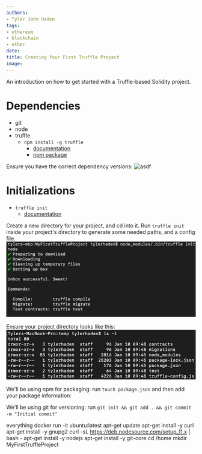 ```yaml
---
authors:
- Tyler John Haden
tags:
- ethereum
- blockchain
- ether
date: 
title: Creating Your First Truffle Project
image: 
---
```


An introduction on how to get started with a Truffle-based Solidity project. 

# Dependencies
- git
- node
- truffle
  - `npm install -g truffle`
    - [documentation](https://truffleframework.com/docs/truffle/getting-started/installation)
    - [npm package](https://www.npmjs.com/package/truffle)

Ensure you have the correct dependency versions:
![asdf](resources/truffle_project_dependencies.png)

# Initializations
- `truffle init`
  - [documentation](https://truffleframework.com/docs/truffle/reference/truffle-commands#init)

Create a new directory for your project, and cd into it.
Run `truffle init` inside your project's directory to generate some needed paths, and a config file.
![asdf](resources/truffle_init.png)

Ensure your project directory looks like this:
![asdf](resources/truffle_init_directory.png)

We'll be using npm for packaging:
run `touch package.json` and then add your package information:

We'll be using git for versioning:
run `git init && git add . && git commit -m "Initial commit"`




everything
docker run -it ubuntu:latest
apt-get update
apt-get install -y curl
apt-get install -y gnupg2
curl -sL https://deb.nodesource.com/setup_11.x | bash -
apt-get install -y nodejs
apt-get install -y git-core
cd /home
mkdir MyFirstTruffleProject

